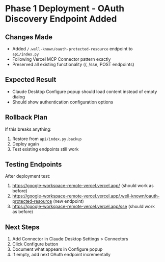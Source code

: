 # Phase 1 Deployment - OAuth Discovery Endpoint Added

## Changes Made
- Added `/.well-known/oauth-protected-resource` endpoint to `api/index.py`
- Following Vercel MCP Connector pattern exactly
- Preserved all existing functionality (/, /sse, POST endpoints)

## Expected Result
- Claude Desktop Configure popup should load content instead of empty dialog
- Should show authentication configuration options

## Rollback Plan
If this breaks anything:
1. Restore from `api/index.py.backup` 
2. Deploy again
3. Test existing endpoints still work

## Testing Endpoints
After deployment test:
1. https://google-workspace-remote-vercel.vercel.app/ (should work as before)
2. https://google-workspace-remote-vercel.vercel.app/.well-known/oauth-protected-resource (new endpoint)
3. https://google-workspace-remote-vercel.vercel.app/sse (should work as before)

## Next Steps
1. Add Connector in Claude Desktop Settings > Connectors
2. Click Configure button 
3. Document what appears in Configure popup
4. If empty, add next OAuth endpoint incrementally
